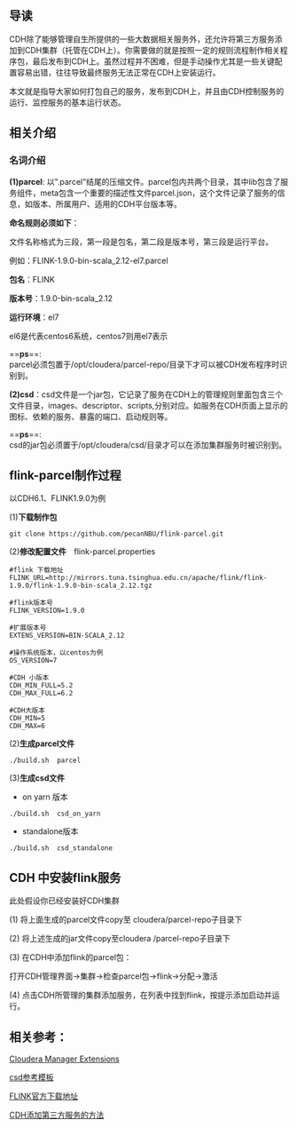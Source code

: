 ## 导读
CDH除了能够管理自生所提供的一些大数据相关服务外，还允许将第三方服务添加到CDH集群（托管在CDH上）。你需要做的就是按照一定的规则流程制作相关程序包，最后发布到CDH上。虽然过程并不困难，但是手动操作尤其是一些关键配置容易出错，往往导致最终服务无法正常在CDH上安装运行。

本文就是指导大家如何打包自己的服务，发布到CDH上，并且由CDH控制服务的运行、监控服务的基本运行状态。

## 相关介绍  
### 名词介绍
**(1)parcel**:   以".parcel"结尾的压缩文件。parcel包内共两个目录，其中lib包含了服务组件，meta包含一个重要的描述性文件parcel.json，这个文件记录了服务的信息，如版本、所属用户、适用的CDH平台版本等。

**命名规则必须如下**：

文件名称格式为三段，第一段是包名，第二段是版本号，第三段是运行平台。

例如：FLINK-1.9.0-bin-scala_2.12-el7.parcel

**包名**：FLINK

**版本号**：1.9.0-bin-scala_2.12

**运行环境**：el7

el6是代表centos6系统，centos7则用el7表示

==**ps**==:    
parcel必须包置于/opt/cloudera/parcel-repo/目录下才可以被CDH发布程序时识别到。

**(2)csd**：csd文件是一个jar包，它记录了服务在CDH上的管理规则里面包含三个文件目录，images、descriptor、scripts,分别对应。如服务在CDH页面上显示的图标、依赖的服务、暴露的端口、启动规则等。

==**ps**==:  
csd的jar包必须置于/opt/cloudera/csd/目录才可以在添加集群服务时被识别到。




## flink-parcel制作过程

以CDH6.1、FLINK1.9.0为例

(1)**下载制作包**

```
git clone https://github.com/pecanNBU/flink-parcel.git
```
(2)**修改配置文件**　flink-parcel.properties


```
#flink 下载地址
FLINK_URL=http://mirrors.tuna.tsinghua.edu.cn/apache/flink/flink-1.9.0/flink-1.9.0-bin-scala_2.12.tgz

#flink版本号
FLINK_VERSION=1.9.0

#扩展版本号
EXTENS_VERSION=BIN-SCALA_2.12

#操作系统版本，以centos为例
OS_VERSION=7

#CDH 小版本
CDH_MIN_FULL=5.2
CDH_MAX_FULL=6.2

#CDH大版本
CDH_MIN=5
CDH_MAX=6
```



(2)**生成parcel文件**  

```
./build.sh  parcel
```
 
(3)**生成csd文件** 

- on yarn 版本

```
./build.sh  csd_on_yarn
```


- standalone版本

```
./build.sh  csd_standalone
```

## CDH 中安装flink服务
此处假设你已经安装好CDH集群

(1) 将上面生成的parcel文件copy至 cloudera/parcel-repo子目录下  

(2) 将上述生成的jar文件copy至cloudera /parcel-repo子目录下  

(3) 在CDH中添加flink的parcel包：　　

打开CDH管理界面->集群->检查parcel包->flink->分配->激活

(4) 点击CDH所管理的集群添加服务，在列表中找到flink，按提示添加启动并运行。


## 相关参考：　　

[Cloudera Manager Extensions](https://github.com/cloudera/cm_csds)

[csd参考模板](git@github.com:cloudera/cm_csds.git)

[FLINK官方下载地址](https://archive.apache.org/dist/flink/)

[CDH添加第三方服务的方法](https://blog.csdn.net/tony_328427685/article/details/86514385)

      
